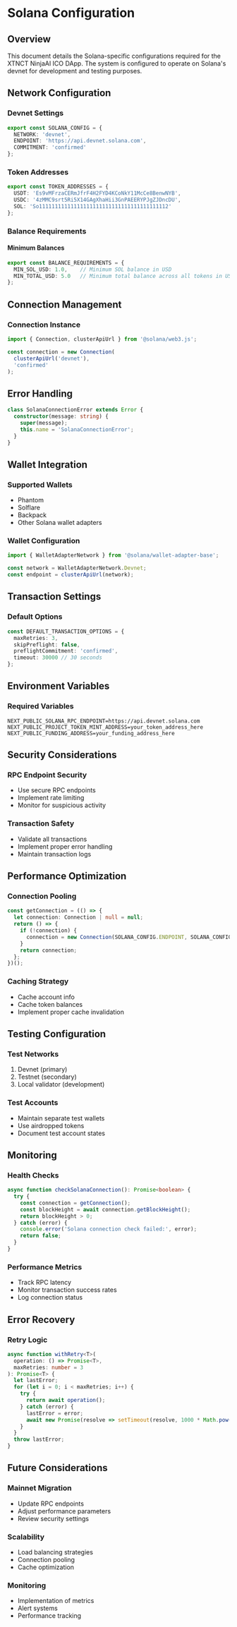 # Solana Configuration

## Overview
This document details the Solana-specific configurations required for the XTNCT NinjaAI ICO DApp. The system is configured to operate on Solana's devnet for development and testing purposes.

## Network Configuration

### Devnet Settings
```typescript
export const SOLANA_CONFIG = {
  NETWORK: 'devnet',
  ENDPOINT: 'https://api.devnet.solana.com',
  COMMITMENT: 'confirmed'
};
```

### Token Addresses
```typescript
export const TOKEN_ADDRESSES = {
  USDT: 'Es9vMFrzaCERmJfrF4H2FYD4KCoNkY11McCe8BenwNYB',
  USDC: '4zMMC9srt5Ri5X14GAgXhaHii3GnPAEERYPJgZJDncDU',
  SOL: 'So11111111111111111111111111111111111111112'
};
```

### Balance Requirements

#### Minimum Balances
```typescript
export const BALANCE_REQUIREMENTS = {
  MIN_SOL_USD: 1.0,    // Minimum SOL balance in USD
  MIN_TOTAL_USD: 5.0   // Minimum total balance across all tokens in USD
};
```

## Connection Management

### Connection Instance
```typescript
import { Connection, clusterApiUrl } from '@solana/web3.js';

const connection = new Connection(
  clusterApiUrl('devnet'),
  'confirmed'
);
```

## Error Handling
```typescript
class SolanaConnectionError extends Error {
  constructor(message: string) {
    super(message);
    this.name = 'SolanaConnectionError';
  }
}
```

## Wallet Integration

### Supported Wallets
- Phantom
- Solflare
- Backpack
- Other Solana wallet adapters

### Wallet Configuration
```typescript
import { WalletAdapterNetwork } from '@solana/wallet-adapter-base';

const network = WalletAdapterNetwork.Devnet;
const endpoint = clusterApiUrl(network);
```

## Transaction Settings

### Default Options
```typescript
const DEFAULT_TRANSACTION_OPTIONS = {
  maxRetries: 3,
  skipPreflight: false,
  preflightCommitment: 'confirmed',
  timeout: 30000 // 30 seconds
};
```

## Environment Variables

### Required Variables
```env
NEXT_PUBLIC_SOLANA_RPC_ENDPOINT=https://api.devnet.solana.com
NEXT_PUBLIC_PROJECT_TOKEN_MINT_ADDRESS=your_token_address_here
NEXT_PUBLIC_FUNDING_ADDRESS=your_funding_address_here
```

## Security Considerations

### RPC Endpoint Security
- Use secure RPC endpoints
- Implement rate limiting
- Monitor for suspicious activity

### Transaction Safety
- Validate all transactions
- Implement proper error handling
- Maintain transaction logs

## Performance Optimization

### Connection Pooling
```typescript
const getConnection = (() => {
  let connection: Connection | null = null;
  return () => {
    if (!connection) {
      connection = new Connection(SOLANA_CONFIG.ENDPOINT, SOLANA_CONFIG.COMMITMENT);
    }
    return connection;
  };
})();
```

### Caching Strategy
- Cache account info
- Cache token balances
- Implement proper cache invalidation

## Testing Configuration

### Test Networks
1. Devnet (primary)
2. Testnet (secondary)
3. Local validator (development)

### Test Accounts
- Maintain separate test wallets
- Use airdropped tokens
- Document test account states

## Monitoring

### Health Checks
```typescript
async function checkSolanaConnection(): Promise<boolean> {
  try {
    const connection = getConnection();
    const blockHeight = await connection.getBlockHeight();
    return blockHeight > 0;
  } catch (error) {
    console.error('Solana connection check failed:', error);
    return false;
  }
}
```

### Performance Metrics
- Track RPC latency
- Monitor transaction success rates
- Log connection status

## Error Recovery

### Retry Logic
```typescript
async function withRetry<T>(
  operation: () => Promise<T>,
  maxRetries: number = 3
): Promise<T> {
  let lastError;
  for (let i = 0; i < maxRetries; i++) {
    try {
      return await operation();
    } catch (error) {
      lastError = error;
      await new Promise(resolve => setTimeout(resolve, 1000 * Math.pow(2, i)));
    }
  }
  throw lastError;
}
```

## Future Considerations

### Mainnet Migration
- Update RPC endpoints
- Adjust performance parameters
- Review security settings

### Scalability
- Load balancing strategies
- Connection pooling
- Cache optimization

### Monitoring
- Implementation of metrics
- Alert systems
- Performance tracking